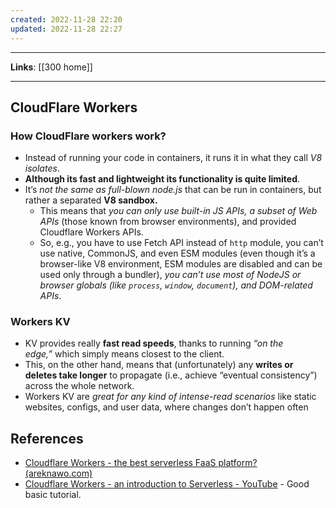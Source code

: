 ```yaml
---
created: 2022-11-28 22:20
updated: 2022-11-28 22:27
---
```

---
**Links**: [[300 home]]

---
## CloudFlare Workers
### How CloudFlare workers work?
- Instead of running your code in containers, it runs it in what they call *V8 isolates*.
- **Although its fast and lightweight its functionality is quite limited**.
- It’s *not the same as full-blown node.js* that can be run in containers, but rather a separated **V8 sandbox.**
	- This means that *you can only use built-in JS APIs, a subset of Web APIs* (those known from browser environments), and provided Cloudflare Workers APIs. 
	- So, e.g., you have to use Fetch API instead of `http` module, you can’t use native, CommonJS, and even ESM modules (even though it’s a browser-like V8 environment, ESM modules are disabled and can be used only through a bundler), *you can’t use most of NodeJS or browser globals (like `process`, `window`, `document`), and DOM-related APIs*.

### Workers KV
- KV provides really **fast read speeds**, thanks to running _“on the edge,”_ which simply means closest to the client. 
- This, on the other hand, means that (unfortunately) any **writes or deletes take longer** to propagate (i.e., achieve “eventual consistency”) across the whole network. 
- Workers KV are *great for any kind of intense-read scenarios* like static websites, configs, and user data, where changes don’t happen often

## References
- [Cloudflare Workers - the best serverless FaaS platform? (areknawo.com)](https://areknawo.com/cloudflare-workers-the-best-serverless-faas-platform/)
- [Cloudflare Workers - an introduction to Serverless - YouTube](https://www.youtube.com/watch?v=X-70tB9ONww) - Good basic tutorial.